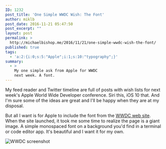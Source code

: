 ```yaml
---
ID: 1232
post_title: 'One Simple WWDC Wish: The Font'
author: miklb
post_date: 2016-11-21 05:47:50
post_excerpt: ""
layout: post
permalink: >
  http://michaelbishop.me/2016/11/21/one-simple-wwdc-wish-the-font/
published: true
tags:
  - 'a:2:{i:0;s:5:"Apple";i:1;s:10:"typography";}'
summary:
  - >
    My one simple ask from Apple for WWDC
    next week. A font.
---
```

My feed reader and Twitter timeline are full of posts with wish lists for next week's Apple World Wide Developer conference. Siri this, iOS 10 that. And I'm sure some of the ideas are great and I'll be happy when they are at my disposal.

But all I want is for Apple to include the font from the [WWDC web site](https://developer.apple.com/wwdc/). When the site launched, it took me some time to realize the page is a giant image. A simple monospaced font on a background you'd find in a terminal or code editor app. It's beautiful and I want it for my own.

<img class="u-photo" src="http://cdn.miklb.com/images/WWDC_-_Apple_Developer_2016-06-09_03-30-35.png" alt="WWDC screenshot">



<a href="https://brid.gy/publish/twitter"></a>